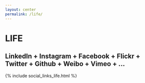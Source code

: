 ```yaml
---
layout: center
permalink: /life/
---
```



# LIFE 

## LinkedIn + Instagram + Facebook + Flickr + Twitter + Github + Weibo + Vimeo + ... 


{% include social_links_life.html %}






